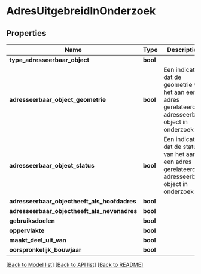 # AdresUitgebreidInOnderzoek

## Properties
Name | Type | Description | Notes
------------ | ------------- | ------------- | -------------
**type_adresseerbaar_object** | **bool** |  | [optional] 
**adresseerbaar_object_geometrie** | **bool** | Een indicatie dat de geometrie van het aan een adres gerelateerde adresseerbare object in onderzoek is. | [optional] 
**adresseerbaar_object_status** | **bool** | Een indicatie dat de status van het aan een adres gerelateerde adresseerbare object in onderzoek is. | [optional] 
**adresseerbaar_objectheeft_als_hoofdadres** | **bool** |  | [optional] 
**adresseerbaar_objectheeft_als_nevenadres** | **bool** |  | [optional] 
**gebruiksdoelen** | **bool** |  | [optional] 
**oppervlakte** | **bool** |  | [optional] 
**maakt_deel_uit_van** | **bool** |  | [optional] 
**oorspronkelijk_bouwjaar** | **bool** |  | [optional] 

[[Back to Model list]](../../README.md#documentation-for-models) [[Back to API list]](../../README.md#documentation-for-api-endpoints) [[Back to README]](../../README.md)

